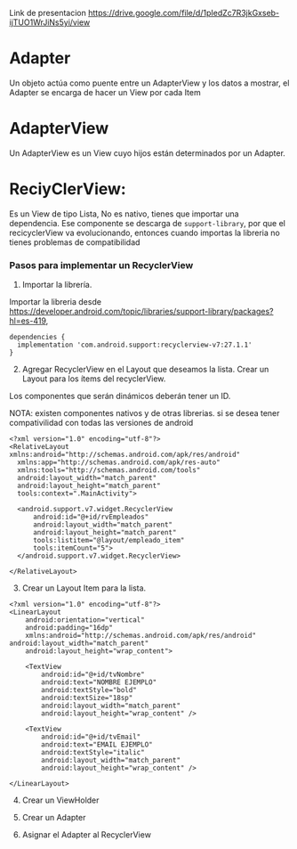 Link de presentacion https://drive.google.com/file/d/1pIedZc7R3jkGxseb-ijTUO1WrJiNs5yi/view

# Adapter
Un objeto actúa como puente entre un AdapterView y los datos a mostrar, el Adapter se encarga de hacer un View por cada Item

# AdapterView
Un AdapterView es un View cuyo hijos están determinados por un Adapter.

# ReciyClerView:
Es un View de tipo Lista, No es nativo, tienes que importar una dependencia. Ese componente se descarga de `support-library`, por que el recicyclerView va evolucionando, entonces cuando importas la libreria no tienes problemas de compatibilidad

### Pasos para implementar un RecyclerView

1. Importar la librería.

Importar la libreria desde https://developer.android.com/topic/libraries/support-library/packages?hl=es-419, 

```
dependencies {
  implementation 'com.android.support:recyclerview-v7:27.1.1'
}

```
2. Agregar RecyclerView en el Layout que deseamos la lista.
Crear un Layout para los ítems del recyclerView.

Los componentes que serán dinámicos deberán tener un ID.

NOTA: existen componentes nativos y de otras librerias. si se desea tener compativilidad con todas las versiones de android

  ```
 <?xml version="1.0" encoding="utf-8"?>
<RelativeLayout xmlns:android="http://schemas.android.com/apk/res/android"
    xmlns:app="http://schemas.android.com/apk/res-auto"
    xmlns:tools="http://schemas.android.com/tools"
    android:layout_width="match_parent"
    android:layout_height="match_parent"
    tools:context=".MainActivity">

    <android.support.v7.widget.RecyclerView
        android:id="@+id/rvEmpleados"
        android:layout_width="match_parent"
        android:layout_height="match_parent"
        tools:listitem="@layout/empleado_item"
        tools:itemCount="5">
    </android.support.v7.widget.RecyclerView>

</RelativeLayout>
  
  ```

3. Crear un Layout Item para la lista.

```
<?xml version="1.0" encoding="utf-8"?>
<LinearLayout
    android:orientation="vertical"
    android:padding="16dp"
    xmlns:android="http://schemas.android.com/apk/res/android" android:layout_width="match_parent"
    android:layout_height="wrap_content">

    <TextView
        android:id="@+id/tvNombre"
        android:text="NOMBRE EJEMPLO"
        android:textStyle="bold"
        android:textSize="18sp"
        android:layout_width="match_parent"
        android:layout_height="wrap_content" />

    <TextView
        android:id="@+id/tvEmail"
        android:text="EMAIL EJEMPLO"
        android:textStyle="italic"
        android:layout_width="match_parent"
        android:layout_height="wrap_content" />

</LinearLayout>
```

4. Crear un ViewHolder

5. Crear un Adapter

6. Asignar el Adapter al RecyclerView
